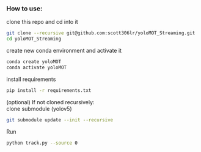 ### How to use:

clone this repo and cd into it
```bash
git clone --recursive git@github.com:scott306lr/yoloMOT_Streaming.git
cd yoloMOT_Streaming
```

create new conda environment and activate it
```bash
conda create yoloMOT
conda activate yoloMOT
```

install requirements
```bash
pip install -r requirements.txt
```

(optional) If not cloned recursively:\
clone submodule (yolov5)
```bash
git submodule update --init --recursive
```


Run
```bash
python track.py --source 0
```
